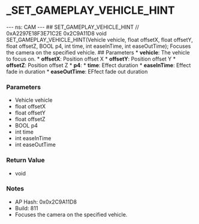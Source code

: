 # _SET_GAMEPLAY_VEHICLE_HINT

--- ns: CAM --- ## SET_GAMEPLAY_VEHICLE_HINT  // 0xA2297E18F3E71C2E 0x2C9A11D8 void SET_GAMEPLAY_VEHICLE_HINT(Vehicle vehicle, float offsetX, float offsetY, float offsetZ, BOOL p4, int time, int easeInTime, int easeOutTime); Focuses the camera on the specified vehicle.  ## Parameters * **vehicle**: The vehicle to focus on. * **offsetX**: Position offset X * **offsetY**: Position offset Y * **offsetZ**: Position offset Z * **p4**: * **time**: Effect duration * **easeInTime**: Effect fade in duration * **easeOutTime**: EFfect fade out duration

### Parameters
* Vehicle vehicle
* float offsetX
* float offsetY
* float offsetZ
* BOOL p4
* int time
* int easeInTime
* int easeOutTime

### Return Value
* void

### Notes
* AP Hash: 0x0x2C9A11D8
* Build: 811
* Focuses the camera on the specified vehicle.

